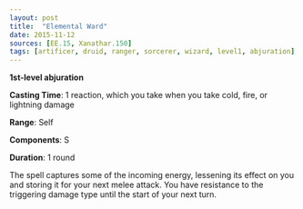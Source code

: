 ```yaml
---
layout: post
title:  "Elemental Ward"
date: 2015-11-12
sources: [EE.15, Xanathar.150]
tags: [artificer, druid, ranger, sorcerer, wizard, level1, abjuration]
---
```


**1st-level abjuration**

**Casting Time**: 1 reaction, which you take when you take cold, fire, or lightning damage

**Range**: Self

**Components**: S

**Duration**: 1 round

The spell captures some of the incoming energy, lessening its effect on you and storing it for your next melee attack. You have resistance to the triggering damage type until the start of your next turn.

